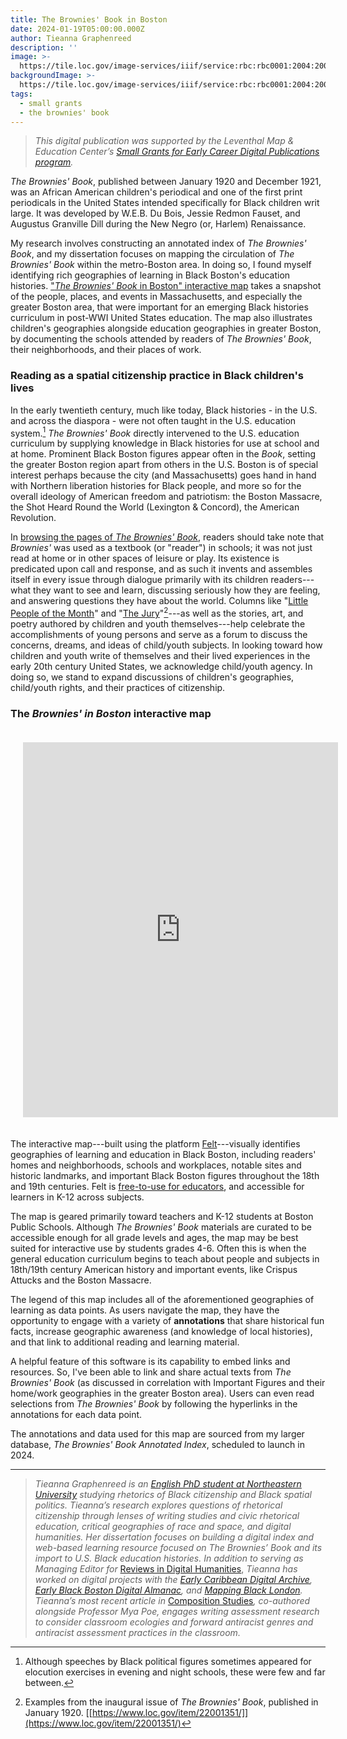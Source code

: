 ```yaml
---
title: The Brownies' Book in Boston
date: 2024-01-19T05:00:00.000Z
author: Tieanna Graphenreed
description: ''
image: >-
  https://tile.loc.gov/image-services/iiif/service:rbc:rbc0001:2004:2004ser01351:0001/78,118,2241,1654/1200,/0/default.jpg
backgroundImage: >-
  https://tile.loc.gov/image-services/iiif/service:rbc:rbc0001:2004:2004ser01351:0001/78,118,2241,1654/1200,/0/default.jpg
tags:
  - small grants
  - the brownies' book
---
```


> *This digital publication was supported by the Leventhal Map & Education Center’s [Small Grants for Early Career Digital Publications program](https://www.leventhalmap.org/research/digital-publication-small-grants/).*

*The Brownies' Book*, published between January 1920 and December 1921, was an African American children's periodical and one of the first print periodicals in the United States intended specifically for Black children writ large. It was developed by W.E.B. Du Bois, Jessie Redmon Fauset, and Augustus Granville Dill during the New Negro (or, Harlem) Renaissance.

My research involves constructing an annotated index of *The Brownies' Book*, and my dissertation focuses on mapping the circulation of *The Brownies' Book* within the metro-Boston area. In doing so, I found myself identifying rich geographies of learning in Black Boston's education histories. ["*The Brownies' Book* in Boston" interactive map](https://felt.com/map/The-Brownies-Book-in-Greater-Boston-and-Surrounding-Areas-1920-1921-HlZyiiysRfqHH9CtBXm8bxB?loc=42.821,-71.739,6.91z&share=1) takes a snapshot of the people, places, and events in Massachusetts, and especially the greater Boston area, that were important for an emerging Black histories curriculum in post-WWI United States education. The map also illustrates children's geographies alongside education geographies in greater Boston, by documenting the schools attended by readers of *The Brownies' Book*, their neighborhoods, and their places of work.

### Reading as a spatial citizenship practice in Black children's lives

In the early twentieth century, much like today, Black histories - in the U.S. and across the diaspora - were not often taught in the U.S. education system.[^1] *The Brownies' Book* directly intervened to the U.S. education curriculum by supplying knowledge in Black histories for use at school and at home. Prominent Black Boston figures appear often in the *Book*, setting the greater Boston region apart from others in the U.S. Boston is of special interest perhaps because the city (and Massachusetts) goes hand in hand with Northern liberation histories for Black people, and more so for the overall ideology of American freedom and patriotism: the Boston Massacre, the Shot Heard Round the World (Lexington & Concord), the American Revolution.

In [browsing the pages of *The Brownies' Book*](https://www.loc.gov/item/22001351/), readers should take note that *Brownies'* was used as a textbook (or "reader") in schools; it was not just read at home or in other spaces of leisure or play. Its existence is predicated upon call and response, and as such it invents and assembles itself in every issue through dialogue primarily with its children readers---what they want to see and learn, discussing seriously how they are feeling, and answering questions they have about the world. Columns like "[Little People of the Month](https://www.loc.gov/resource/rbc0001.2004ser01351/?sp=30)" and "[The Jury](https://www.loc.gov/resource/rbc0001.2004ser01351/?sp=17)"[^2]---as well as the stories, art, and poetry authored by children and youth themselves---help celebrate the accomplishments of young persons and serve as a forum to discuss the concerns, dreams, and ideas of child/youth subjects. In looking toward how children and youth write of themselves and their lived experiences in the early 20th century United States, we acknowledge child/youth agency. In doing so, we stand to expand discussions of children's geographies, child/youth rights, and their practices of citizenship.

### The *Brownies' in Boston* interactive map

<iframe src="https://felt.com/embed/map/The-Brownies-Book-in-Greater-Boston-and-Surrounding-Areas-1920-1921-HlZyiiysRfqHH9CtBXm8bxB?loc=42.821,-71.739,6.91z&share=1" frameborder="0" onmousewheel="" width="100%" height="600" style="background: transparent; padding:20px"></iframe>

The interactive map---built using the platform [Felt](https://felt.com)---visually identifies geographies of learning and education in Black Boston, including readers\' homes and neighborhoods, schools and workplaces, notable sites and historic landmarks, and important Black Boston figures throughout the 18th and 19th centuries. Felt is [free-to-use for educators](https://felt.com/education), and accessible for learners in K-12 across subjects.

The map is geared primarily toward teachers and K-12 students at Boston Public Schools. Although *The Brownies' Book* materials are curated to be accessible enough for all grade levels and ages, the map may be best suited for interactive use by students grades 4-6. Often this is when the general education curriculum begins to teach about people and subjects in 18th/19th century American history and important events, like Crispus Attucks and the Boston Massacre.

The legend of this map includes all of the aforementioned geographies of learning as data points. As users navigate the map, they have the opportunity to engage with a variety of **annotations** that share historical fun facts, increase geographic awareness (and knowledge of local histories), and that link to additional reading and learning material.

A helpful feature of this software is its capability to embed links and resources. So, I've been able to link and share actual texts from *The Brownies' Book* (as discussed in correlation with Important Figures and their home/work geographies in the greater Boston area). Users can even read selections from *The Brownies' Book* by following the hyperlinks in the annotations for each data point.

The annotations and data used for this map are sourced from my larger database, *The Brownies' Book Annotated Index*, scheduled to launch in 2024.

---

> *Tieanna Graphenreed is an [English PhD student at Northeastern University](https://cssh.northeastern.edu/student/tieanna-graphenreed/) studying rhetorics of Black citizenship and Black spatial politics. Tieanna’s research explores questions of rhetorical citizenship through lenses of writing studies and civic rhetorical education, critical geographies of race and space, and digital humanities. Her dissertation focuses on building a digital index and web-based learning resource focused on The Brownies’ Book and its import to U.S. Black education histories. In addition to serving as Managing Editor for* [Reviews in Digital Humanities](https://reviewsindh.pubpub.org/), *Tieanna has worked on digital projects with the [Early Caribbean Digital Archive](https://ecda.northeastern.edu/), [Early Black Boston Digital Almanac](https://bostonresearchcenter.org/projects/early-black-boston-digital-almanac/), and [Mapping Black London](https://mappingblacklondon.org/). Tieanna’s most recent article in* [Composition Studies](https://compositionstudiesjournal.files.wordpress.com/2022/11/graphenreed-poe.pdf)*, co-authored alongside Professor Mya Poe, engages writing assessment research to consider classroom ecologies and forward antiracist genres and antiracist assessment practices in the classroom.*

[^1]: Although speeches by Black political figures sometimes appeared for elocution exercises in evening and night schools, these were few and far between.

[^2]: Examples from the inaugural issue of *The Brownies' Book*, published in January 1920. [[https://www.loc.gov/item/22001351/]](https://www.loc.gov/item/22001351/)
